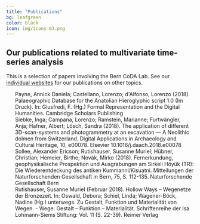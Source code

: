 ```yaml
---
title: "Publications"
bg: leafgreen
color: black
icon: img/icons-03.png
---
```


## Our publications related to multivariate time-series analysis

This is a selection of papers involving the Bern CoDA Lab.  See our <a href="https://https://berncodalab.github.io/#contact">individual websites</a> for our publications on other topics.

<style>
ul {
  list-style-type: none;
}
</style>

* Payne, Annick Daniela; Castellano, Lorenzo; d'Alfonso, Lorenzo (2018). Palaeographic Database for the Anatolian Hieroglyphic script 1.0 (Im Druck). In: Giusfredi, F. (Hg.) Formal Representation and the Digital Humanities. Cambridge Scholars Publishing
* Siebke, Inga; Campana, Lorenzo; Ramstein, Marianne; Furtwängler, Anja; Hafner, Albert; Lösch, Sandra (2018). The application of different 3D-scan-systems and photogrammetry at an excavation — A Neolithic dolmen from Switzerland. Digital Applications in Archaeology and Cultural Heritage, 10, e00078. Elsevier 10.1016/j.daach.2018.e00078
* Sollee, Alexander Ericson; Rutishauser, Susanne Muriel; Hübner, Christian; Hemeier, Birthe; Novák, Mirko (2018). Fernerkundung, geophysikalische Prospektion und Ausgrabungen am Sirkeli Höyük (TR): Die Wiederentdeckung des antiken Kummanni/Kisuatni. Mitteilungen der Naturforschenden Gesellschaft in Bern, 75, S. 112-135. Naturforschende Gesellschaft Bern
* Rutishauser, Susanne Muriel (Februar 2018). Hollow Ways – Wegenetze der Bronzezeit. In: Oswald, Debora; Schiel, Linda; Wagener-Böck, Nadine (Hg.) unterwegs. Zu Gestalt, Funktion und Materialität von Wegen. - Wege: Gestalt – Funktion – Materialität. Schriftenreihe der Isa Lohmann-Siems Stiftung: Vol. 11 (S. 22-39). Reimer Verlag
